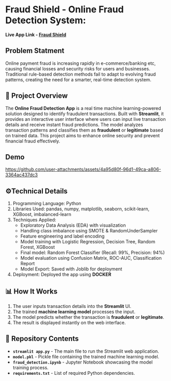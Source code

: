 # Fraud Shield - Online Fraud Detection System:
**Live App Link - [Fraud Shield](https://fraudshield.fly.dev)**

## Problem Statment

Online payment fraud is increasing rapidly in e-commerce/banking etc, causing financial losses and security risks for users and businesses. Traditional rule-based detection methods fail to adapt to evolving fraud patterns, creating the need for a smarter, real-time detection system.

## 🚀 Project Overview

The **Online Fraud Detection App** is a real time machine learning-powered solution designed to identify fraudulent transactions. Built with **Streamlit**, it provides an interactive user interface where users can input live transaction details and receive instant fraud predictions. The model analyzes transaction patterns and classifies them as **fraudulent** or **legitimate** based on trained data. This project aims to enhance online security and prevent financial fraud effectively.

## Demo
https://github.com/user-attachments/assets/4a95d80f-96d1-49ca-a806-3364ac437dc3

## ⚙️Technical Details

1. Programming Language: Python
2. Libraries Used: pandas, numpy, matplotlib, seaborn, scikit-learn, XGBoost, imbalanced-learn
3. Techniques Applied:
    - Exploratory Data Analysis (EDA) with visualization
    - Handling class imbalance using SMOTE & RandomUnderSampler
    - Feature engineering and label encoding
    - Model training with Logistic Regression, Decision Tree, Random Forest, XGBoost
    - Final model: Random Forest Classifier (Recall: 99%, Precision: 94%)
    - Model evaluation using Confusion Matrix, ROC-AUC, Classification Report
    - Model Export: Saved with Joblib for deployment
4. Deployment: Deployed the app using **DOCKER**

## 📊 How It Works

1. The user inputs transaction details into the **Streamlit** UI.
2. The trained **machine learning model** processes the input.
3. The model predicts whether the transaction is **fraudulent** or **legitimate**.
4. The result is displayed instantly on the web interface.

## 📂 Repository Contents

- **`streamlit app.py`** - The main file to run the Streamlit web application.
- **`model.pkl`** - Pickle file containing the trained machine learning model.
- **`fraud_detection.ipynb`** - Jupyter Notebook showcasing the model training process.
- **`requirements.txt`** - List of required Python dependencies.

